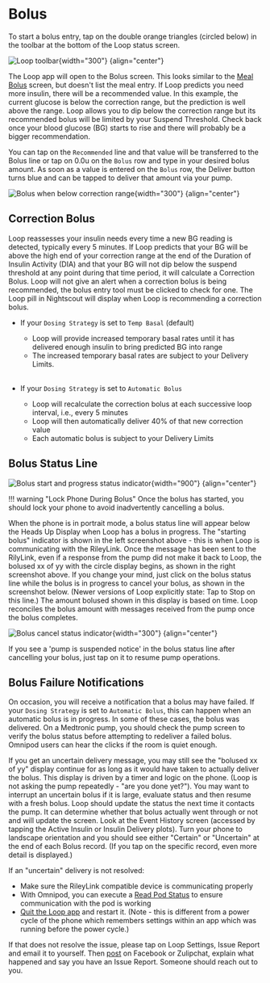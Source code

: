 # Bolus

To start a bolus entry, tap on the double orange triangles (circled below) in the toolbar at the bottom of the Loop status screen.

![Loop toolbar](img/toolbar-bolus.svg){width="300"}
{align="center"}

The Loop app will open to the Bolus screen. This looks similar to the [Meal Bolus](carbs.md#meal-bolus) screen, but doesn't list the meal entry. If Loop predicts you need more insulin, there will be a recommended value. In this example, the current glucose is below the correction range, but the prediction is well above the range. Loop allows you to dip below the correction range but its recommended bolus will be limited by your Suspend Threshold. Check back once your blood glucose (BG) starts to rise and there will probably be a bigger recommendation.

You can tap on the `Recommended` line and that value will be transferred to the Bolus line or tap on 0.0u on the `Bolus` row and type in your desired bolus amount. As soon as a value is entered on the `Bolus` row, the Deliver button turns blue and can be tapped to deliver that amount via your pump.

![Bolus when below correction range](img/below-min.svg){width="300"}
{align="center"}


## Correction Bolus

Loop reassesses your insulin needs every time a new BG reading is detected, typically every 5 minutes. If Loop predicts that your BG will be above the high end of your correction range at the end of the Duration of Insulin Activity (DIA) and that your BG will not dip below the suspend threshold at any point during that time period, it will calculate a Correction Bolus. Loop will not give an alert when a correction bolus is being recommended, the bolus entry tool must be clicked to check for one. The Loop pill in Nightscout will display when Loop is recommending a correction bolus.

* If your `Dosing Strategy` is set to `Temp Basal` (default)
    * Loop will provide increased temporary basal rates until it has delivered enough insulin to bring predicted BG into range
    * The increased temporary basal rates are subject to your Delivery Limits.
    <br/><br/>

* If your `Dosing Strategy` is set to `Automatic Bolus`
    * Loop will recalculate the correction bolus at each successive loop interval, i.e., every 5 minutes
    * Loop will then automatically deliver 40% of that new correction value
    * Each automatic bolus is subject to your Delivery Limits


## Bolus Status Line

![Bolus start and progress status indicator](img/bolus-status-line-start-progress.svg){width="900"}
{align="center"}

!!! warning "Lock Phone During Bolus"
    Once the bolus has started, you should lock your phone to avoid inadvertently cancelling a bolus.

When the phone is in portrait mode, a bolus status line will appear below the Heads Up Display when Loop has a bolus in progress. The "starting bolus" indicator is shown in the left screenshot above - this is when Loop is communicating with the RileyLink. Once the message has been sent to the RilyLink, even if a response from the pump did not make it back to Loop, the bolused xx of yy with the circle display begins, as shown in the right screenshot above. If you change your mind, just click on the bolus status line while the bolus is in progress to cancel your bolus, as shown in the screenshot below.  (Newer versions of Loop explicitly state: Tap to Stop on this line.) The amount bolused shown in this display is based on time.  Loop reconciles the bolus amount with messages received from the pump once the bolus completes.

![Bolus cancel status indicator](img/bolus-status-line-cancel.svg){width="300"}
{align="center"}

If you see a 'pump is suspended notice' in the bolus status line after cancelling your bolus, just tap on it to resume pump operations.

## Bolus Failure Notifications

On occasion, you will receive a notification that a bolus may have failed. If your `Dosing Strategy` is set to `Automatic Bolus`, this can happen when an automatic bolus is in progress. In some of these cases, the bolus was delivered. On a Medtronic pump, you should check the pump screen to verify the bolus status before attempting to redeliver a failed bolus.  Omnipod users can hear the clicks if the room is quiet enough.

If you get an uncertain delivery message, you may still see the "bolused xx of yy" display continue for as long as it would have taken to actually deliver the bolus. This display is driven by a timer and logic on the phone. (Loop is not asking the pump repeatedly - "are you done yet?"). You may want to interrupt an uncertain bolus if it is large, evaluate status and then resume with a fresh bolus. Loop should update the status the next time it contacts the pump. It can determine whether that bolus actually went through or not and will update the screen.  Look at the Event History screen (accessed by tapping the Active Insulin or Insulin Delivery plots). Turn your phone to landscape orientation and you should see either "Certain" or "Uncertain" at the end of each Bolus record. (If you tap on the specific record, even more detail is displayed.)

If an "uncertain" delivery is not resolved:

* Make sure the RileyLink compatible device is communicating properly
* With Omnipod, you can execute a [Read Pod Status](../loop-settings/pump-commands.md#read-pod-status) to ensure communication with the pod is working
* [Quit the Loop app](https://support.apple.com/en-us/HT201330) and restart it. (Note - this is different from a power cycle of the phone which remembers settings within an app which was running before the power cycle.)

If that does not resolve the issue, please tap on Loop Settings, Issue Report and email it to yourself. Then [post](../../index.md#finding-help) on Facebook or Zulipchat, explain what happened and say you have an Issue Report. Someone should reach out to you.
